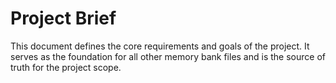 # Project Brief

This document defines the core requirements and goals of the project. It serves as the foundation for all other memory bank files and is the source of truth for the project scope. 